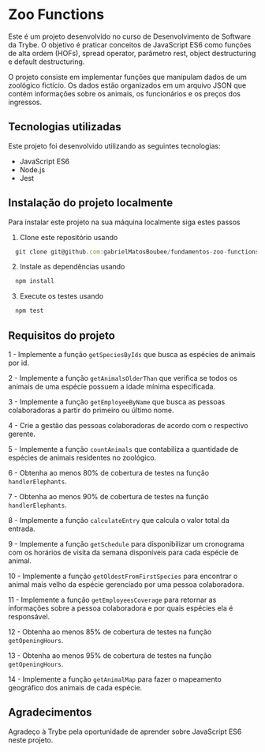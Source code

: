 # Zoo Functions

Este é um projeto desenvolvido no curso de Desenvolvimento de Software da Trybe. O objetivo é praticar conceitos de JavaScript ES6 como funções de alta ordem (HOFs), spread operator, parâmetro rest, object destructuring e default destructuring.

O projeto consiste em implementar funções que manipulam dados de um zoológico fictício. Os dados estão organizados em um arquivo JSON que contém informações sobre os animais, os funcionários e os preços dos ingressos.

## Tecnologias utilizadas

Este projeto foi desenvolvido utilizando as seguintes tecnologias:

- JavaScript ES6
- Node.js
- Jest

## Instalação do projeto localmente

Para instalar este projeto na sua máquina localmente siga estes passos

1. Clone este repositório usando 

```javascript
  git clone git@github.com:gabrielMatosBoubee/fundamentos-zoo-functions.git
```

2. Instale as dependências usando 

```javascript
  npm install
```
3. Execute os testes usando 

```javascript
  npm test
```

## Requisitos do projeto

1 - Implemente a função `getSpeciesByIds` que busca as espécies de animais por id.

2 - Implemente a função `getAnimalsOlderThan` que verifica se todos os animais de uma espécie possuem a idade mínima especificada.

3 - Implemente a função `getEmployeeByName` que busca as pessoas colaboradoras a partir do primeiro ou último nome.

4 - Crie a gestão das pessoas colaboradoras de acordo com o respectivo gerente.

5 - Implemente a função `countAnimals` que contabiliza a quantidade de espécies de animais residentes no zoológico.

6 - Obtenha ao menos 80% de cobertura de testes na função `handlerElephants`.

7 - Obtenha ao menos 90% de cobertura de testes na função `handlerElephants`.

8 - Implemente a função `calculateEntry` que calcula o valor total da entrada.

9 - Implemente a função `getSchedule` para disponibilizar um cronograma com os horários de visita da semana disponíveis para cada espécie de animal.

10 - Implemente a função `getOldestFromFirstSpecies` para encontrar o animal mais velho da espécie gerenciado por uma pessoa colaboradora.

11 - Implemente a função `getEmployeesCoverage` para retornar as informações sobre a pessoa colaboradora e por quais espécies ela é responsável.

12 - Obtenha ao menos 85% de cobertura de testes na função `getOpeningHours`.

13 - Obtenha ao menos 95% de cobertura de testes na função `getOpeningHours`.

14 - Implemente a função `getAnimalMap` para fazer o mapeamento geográfico dos animais de cada espécie.

## Agradecimentos

Agradeço à Trybe pela oportunidade de aprender sobre JavaScript ES6 neste projeto.

